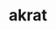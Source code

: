 ---
title: akrat
parent: Words
last_modified_date: 2021-11-18

see_also:
  - unkrat
  - ak
  - arkat
  - akqwakk
transcriptions:
  - ˈækræt
translations:
  - "accurate; correct"
  - "true"
  - "yes"
etymology:
  From Billzonian `acrat`, from English `accurate`
examples:
  - bzo: "I omnitime **akrat** [bea](bea)."
    eng: "I am always **correct**."
  - bzo: "Akrat."
    eng: "Yes."
---